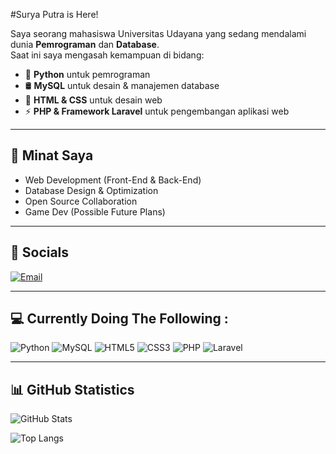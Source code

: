 #Surya Putra is Here!

Saya seorang mahasiswa Universitas Udayana yang sedang mendalami dunia **Pemrograman** dan **Database**.  
Saat ini saya mengasah kemampuan di bidang:

- 🐍 **Python** untuk pemrograman
- 🛢️ **MySQL** untuk desain & manajemen database
- 🎨 **HTML & CSS** untuk desain web
- ⚡ **PHP & Framework Laravel** untuk pengembangan aplikasi web

---

## 🌱 Minat Saya
- Web Development (Front-End & Back-End)
- Database Design & Optimization
- Open Source Collaboration
- Game Dev (Possible Future Plans)

---

## 🔗 Socials
[![Email](https://img.shields.io/badge/Email-D14836?style=flat&logo=gmail&logoColor=white)](mailto:suryaputra11052006@gmail.com)

---

## 💻 Currently Doing The Following : 
![Python](https://img.shields.io/badge/Python-3776AB?style=flat&logo=python&logoColor=white)
![MySQL](https://img.shields.io/badge/MySQL-4479A1?style=flat&logo=mysql&logoColor=white)
![HTML5](https://img.shields.io/badge/HTML5-E34F26?style=flat&logo=html5&logoColor=white)
![CSS3](https://img.shields.io/badge/CSS3-1572B6?style=flat&logo=css3&logoColor=white)
![PHP](https://img.shields.io/badge/PHP-777BB4?style=flat&logo=php&logoColor=white)
![Laravel](https://img.shields.io/badge/Laravel-FF2D20?style=flat&logo=laravel&logoColor=white)

---

## 📊 GitHub Statistics
![GitHub Stats](https://github-readme-stats.vercel.app/api?username=Shiruto0808&show_icons=true&theme=tokyonight)

![Top Langs](https://github-readme-stats.vercel.app/api/top-langs/?username=Shiruto0808&layout=compact&theme=tokyonight)
